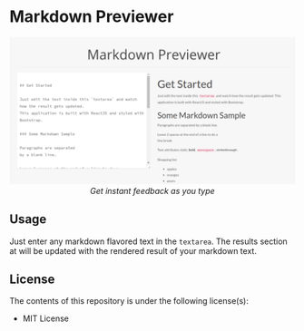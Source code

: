 # Markdown Previewer

<center>
  <img src="meta/app-preview.png">
  <i>Get instant feedback as you type</i>
</center>

## Usage

Just enter any markdown flavored text in the `textarea`. The results section at will be updated with the rendered result of your markdown text.

## License

The contents of this repository is under the following license(s):

* MIT License
